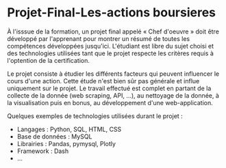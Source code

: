 # Projet-Final-Les-actions boursieres

À l'isssue de la formation, un projet final appelé « Chef d'oeuvre » doit être développé par l'apprenant pour montrer un résumé de toutes les compétences développées jusqu'ici. L'étudiant est libre du sujet choisi et des technologies utilisées tant que le projet respecte les critères requis à l'optention de la certification.

Le projet consiste à étudier les différents facteurs qui peuvent influencer le cours d'une action. Cette étude n'est bien sûr pas générale et influe uniquement sur le projet. Le travail effectué est complet en partant de la collecte de la donnée (web scraping, API, ...), au nettoyage de la donnée, à la visualisation puis en bonus, au développement d'une web-application.

Quelques exemples de technologies utilisées durant le projet :
- Langages : Python, SQL, HTML, CSS
- Base de données : MySQL
- Librairies : Pandas, pymysql, Plotly
- Framework : Dash
- ...
